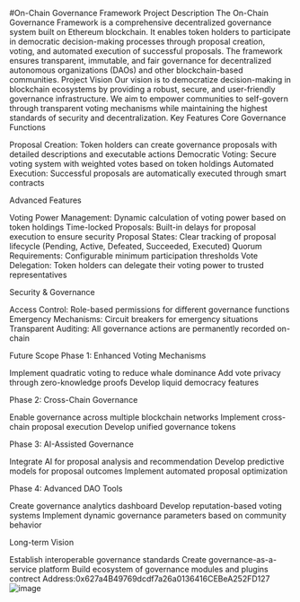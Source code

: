#On-Chain Governance Framework
Project Description
The On-Chain Governance Framework is a comprehensive decentralized governance system built on Ethereum blockchain. It enables token holders to participate in democratic decision-making processes through proposal creation, voting, and automated execution of successful proposals. The framework ensures transparent, immutable, and fair governance for decentralized autonomous organizations (DAOs) and other blockchain-based communities.
Project Vision
Our vision is to democratize decision-making in blockchain ecosystems by providing a robust, secure, and user-friendly governance infrastructure. We aim to empower communities to self-govern through transparent voting mechanisms while maintaining the highest standards of security and decentralization.
Key Features
Core Governance Functions

Proposal Creation: Token holders can create governance proposals with detailed descriptions and executable actions
Democratic Voting: Secure voting system with weighted votes based on token holdings
Automated Execution: Successful proposals are automatically executed through smart contracts

Advanced Features

Voting Power Management: Dynamic calculation of voting power based on token holdings
Time-locked Proposals: Built-in delays for proposal execution to ensure security
Proposal States: Clear tracking of proposal lifecycle (Pending, Active, Defeated, Succeeded, Executed)
Quorum Requirements: Configurable minimum participation thresholds
Vote Delegation: Token holders can delegate their voting power to trusted representatives

Security & Governance

Access Control: Role-based permissions for different governance functions
Emergency Mechanisms: Circuit breakers for emergency situations
Transparent Auditing: All governance actions are permanently recorded on-chain

Future Scope
Phase 1: Enhanced Voting Mechanisms

Implement quadratic voting to reduce whale dominance
Add vote privacy through zero-knowledge proofs
Develop liquid democracy features

Phase 2: Cross-Chain Governance

Enable governance across multiple blockchain networks
Implement cross-chain proposal execution
Develop unified governance tokens

Phase 3: AI-Assisted Governance

Integrate AI for proposal analysis and recommendation
Develop predictive models for proposal outcomes
Implement automated proposal optimization

Phase 4: Advanced DAO Tools

Create governance analytics dashboard
Develop reputation-based voting systems
Implement dynamic governance parameters based on community behavior

Long-term Vision

Establish interoperable governance standards
Create governance-as-a-service platform
Build ecosystem of governance modules and plugins
contrect Address:0x627a4B49769dcdf7a26a0136416CEBeA252FD127
![image](https://github.com/user-attachments/assets/6cc45a08-a960-4a06-aaa4-65006426335e)
